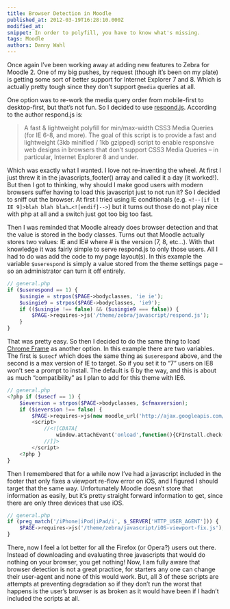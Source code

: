 ```yaml
---
title: Browser Detection in Moodle
published_at: 2012-03-19T16:28:10.000Z
modified_at: 
snippet: In order to polyfill, you have to know what's missing.
tags: Moodle
authors: Danny Wahl
---
```


Once again I’ve been working away at adding new features to Zebra for Moodle 2. One of my big pushes, by request (though it’s been on my plate) is getting some sort of better support for Internet Explorer 7 and 8. Which is actually pretty tough since they don’t support `@media` queries at all.

One option was to re-work the media query order from mobile-first to desktop-first, but that’s not fun. So I decided to use [respond.js](https://github.com/scottjehl/Respond "Respond.js github repository"). According to the author respond.js is:

> A fast & lightweight polyfill for min/max-width CSS3 Media Queries (for IE 6-8, and more). The goal of this script is to provide a fast and lightweight (3kb minified / 1kb gzipped) script to enable responsive web designs in browsers that don’t support CSS3 Media Queries – in particular, Internet Explorer 8 and under.

Which was exactly what I wanted. I love not re-inventing the wheel. At first I just threw it in the javascripts\_footer() array and called it a day (it worked!). But then I got to thinking, why should I make good users with modern browsers suffer having to load this javascript just to not run it? So I decided to sniff out the browser. At first I tried using IE conditionals (e.g. `<!--[if lt IE 9]>blah blah blah…<![endif]-->`) but it turns out those do not play nice with php at all and a switch just got too big too fast.

Then I was reminded that Moodle already does browser detection and that the value is stored in the body classes. Turns out that Moodle actually stores two values: IE and IE# where # is the version (7, 8, etc…). With that knowledge it was fairly simple to serve respond.js to only those users. All I had to do was add the code to my page layout(s). In this example the variable `$userespond` is simply a value stored from the theme settings page – so an administrator can turn it off entirely.

```php
// general.php
if ($userespond == 1) {
    $usingie = strpos($PAGE->bodyclasses, 'ie ie');
    $usingie9 = strpos($PAGE->bodyclasses, 'ie9');
    if (($usingie !== false) && ($usingie9 === false)) {
        $PAGE->requires->js('/theme/zebra/javascript/respond.js');
    }
}
```

That was pretty easy. So then I decided to do the same thing to load [Chrome Frame](http://code.google.com/chrome/chromeframe/ "Google Chrome Fram") as another option. In this example there are two variables. The first is `$usecf` which does the same thing as `$userespond` above, and the second is a max version of IE to target. So if you set it to “7” users on IE8 won’t see a prompt to install. The default is 6 by the way, and this is about as much “compatibility” as I plan to add for this theme with IE6.

```php
// general.php
<?php if ($usecf == 1) {
    $ieversion = strpos($PAGE->bodyclasses, $cfmaxversion);
    if ($ieversion !== false) {
        $PAGE->requires->js(new moodle_url('http://ajax.googleapis.com/ajax/libs/chrome-frame/1/CFInstall.min.js')); ?>
        <script>
            //<![CDATA[
                window.attachEvent('onload',function(){CFInstall.check({mode:'overlay'})})
            //]]>
        </script>
    <?php }
}
```

Then I remembered that for a while now I’ve had a javascript included in the footer that only fixes a viewport re-flow error on iOS, and I figured I should target that the same way. Unfortunately Moodle doesn’t store that information as easily, but it’s pretty straight forward information to get, since there are only three devices that use iOS.

```php
// general.php
if (preg_match('/iPhone|iPod|iPad/i', $_SERVER['HTTP_USER_AGENT'])) {
    $PAGE->requires->js('/theme/zebra/javascript/iOS-viewport-fix.js');
}
```

There, now I feel a lot better for all the Firefox (or Opera?) users out there. Instead of downloading and evaluating three javascripts that would do nothing on your browser, you get nothing! Now, I am fully aware that browser detection is not a great practice, for starters any one can change their user-agent and none of this would work. But, all 3 of these scripts are attempts at preventing degradation so if they don’t run the worst that happens is the user’s browser is as broken as it would have been if I hadn’t included the scripts at all.